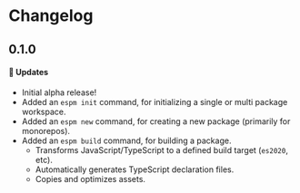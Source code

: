 # Changelog

## 0.1.0

#### 🚀 Updates

- Initial alpha release!
- Added an `espm init` command, for initializing a single or multi package workspace.
- Added an `espm new` command, for creating a new package (primarily for monorepos).
- Added an `espm build` command, for building a package.
  - Transforms JavaScript/TypeScript to a defined build target (`es2020`, etc).
  - Automatically generates TypeScript declaration files.
  - Copies and optimizes assets.
